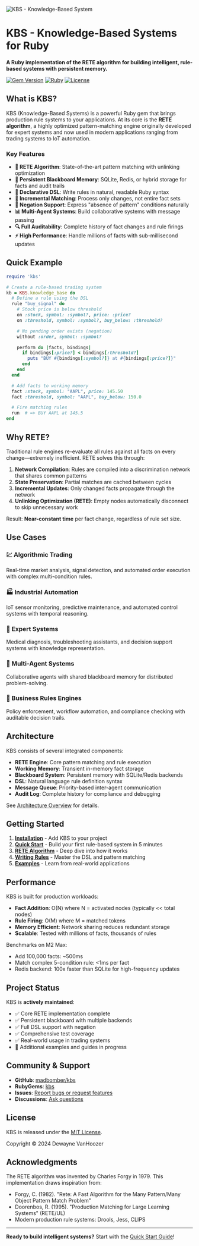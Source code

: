 ![KBS - Knowledge-Based System](assets/images/kbs.jpg)

# KBS - Knowledge-Based Systems for Ruby

**A Ruby implementation of the RETE algorithm for building intelligent, rule-based systems with persistent memory.**

[![Gem Version](https://badge.fury.io/rb/kbs.svg)](https://badge.fury.io/rb/kbs)
[![Ruby](https://img.shields.io/badge/ruby-%3E%3D%202.7-ruby.svg)](https://www.ruby-lang.org/)
[![License](https://img.shields.io/badge/license-MIT-blue.svg)](https://opensource.org/licenses/MIT)

## What is KBS?

KBS (Knowledge-Based Systems) is a powerful Ruby gem that brings production rule systems to your applications. At its core is the **RETE algorithm**, a highly optimized pattern-matching engine originally developed for expert systems and now used in modern applications ranging from trading systems to IoT automation.

### Key Features

- **🚀 RETE Algorithm**: State-of-the-art pattern matching with unlinking optimization
- **💾 Persistent Blackboard Memory**: SQLite, Redis, or hybrid storage for facts and audit trails
- **🎯 Declarative DSL**: Write rules in natural, readable Ruby syntax
- **🔄 Incremental Matching**: Process only changes, not entire fact sets
- **🚫 Negation Support**: Express "absence of pattern" conditions naturally
- **📊 Multi-Agent Systems**: Build collaborative systems with message passing
- **🔍 Full Auditability**: Complete history of fact changes and rule firings
- **⚡ High Performance**: Handle millions of facts with sub-millisecond updates

## Quick Example

```ruby
require 'kbs'

# Create a rule-based trading system
kb = KBS.knowledge_base do
  # Define a rule using the DSL
  rule "buy_signal" do
    # Stock price is below threshold
    on :stock, symbol: :symbol?, price: :price?
    on :threshold, symbol: :symbol?, buy_below: :threshold?

    # No pending order exists (negation)
    without :order, symbol: :symbol?

    perform do |facts, bindings|
      if bindings[:price?] < bindings[:threshold?]
        puts "BUY #{bindings[:symbol?]} at #{bindings[:price?]}"
      end
    end
  end

  # Add facts to working memory
  fact :stock, symbol: "AAPL", price: 145.50
  fact :threshold, symbol: "AAPL", buy_below: 150.0

  # Fire matching rules
  run  # => BUY AAPL at 145.5
end
```

## Why RETE?

Traditional rule engines re-evaluate all rules against all facts on every change—extremely inefficient. RETE solves this through:

1. **Network Compilation**: Rules are compiled into a discrimination network that shares common patterns
2. **State Preservation**: Partial matches are cached between cycles
3. **Incremental Updates**: Only changed facts propagate through the network
4. **Unlinking Optimization (RETE)**: Empty nodes automatically disconnect to skip unnecessary work

Result: **Near-constant time** per fact change, regardless of rule set size.

## Use Cases

### 💹 Algorithmic Trading
Real-time market analysis, signal detection, and automated order execution with complex multi-condition rules.

### 🏭 Industrial Automation
IoT sensor monitoring, predictive maintenance, and automated control systems with temporal reasoning.

### 🏥 Expert Systems
Medical diagnosis, troubleshooting assistants, and decision support systems with knowledge representation.

### 🤖 Multi-Agent Systems
Collaborative agents with shared blackboard memory for distributed problem-solving.

### 📧 Business Rules Engines
Policy enforcement, workflow automation, and compliance checking with auditable decision trails.

## Architecture

KBS consists of several integrated components:

- **RETE Engine**: Core pattern matching and rule execution
- **Working Memory**: Transient in-memory fact storage
- **Blackboard System**: Persistent memory with SQLite/Redis backends
- **DSL**: Natural language rule definition syntax
- **Message Queue**: Priority-based inter-agent communication
- **Audit Log**: Complete history for compliance and debugging

See [Architecture Overview](architecture/index.md) for details.

## Getting Started

1. **[Installation](installation.md)** - Add KBS to your project
2. **[Quick Start](quick-start.md)** - Build your first rule-based system in 5 minutes
3. **[RETE Algorithm](architecture/rete-algorithm.md)** - Deep dive into how it works
4. **[Writing Rules](guides/writing-rules.md)** - Master the DSL and pattern matching
5. **[Examples](examples/index.md)** - Learn from real-world applications

## Performance

KBS is built for production workloads:

- **Fact Addition**: O(N) where N = activated nodes (typically << total nodes)
- **Rule Firing**: O(M) where M = matched tokens
- **Memory Efficient**: Network sharing reduces redundant storage
- **Scalable**: Tested with millions of facts, thousands of rules

Benchmarks on M2 Max:
- Add 100,000 facts: ~500ms
- Match complex 5-condition rule: <1ms per fact
- Redis backend: 100x faster than SQLite for high-frequency updates

## Project Status

KBS is **actively maintained**:

- ✅ Core RETE implementation complete
- ✅ Persistent blackboard with multiple backends
- ✅ Full DSL support with negation
- ✅ Comprehensive test coverage
- ✅ Real-world usage in trading systems
- 🚧 Additional examples and guides in progress

## Community & Support

- **GitHub**: [madbomber/kbs](https://github.com/madbomber/kbs)
- **RubyGems**: [kbs](https://rubygems.org/gems/kbs)
- **Issues**: [Report bugs or request features](https://github.com/madbomber/kbs/issues)
- **Discussions**: [Ask questions](https://github.com/madbomber/kbs/discussions)

## License

KBS is released under the [MIT License](https://opensource.org/licenses/MIT).

Copyright © 2024 Dewayne VanHoozer

## Acknowledgments

The RETE algorithm was invented by Charles Forgy in 1979. This implementation draws inspiration from:

- Forgy, C. (1982). "Rete: A Fast Algorithm for the Many Pattern/Many Object Pattern Match Problem"
- Doorenbos, R. (1995). "Production Matching for Large Learning Systems" (RETE/UL)
- Modern production rule systems: Drools, Jess, CLIPS

---

**Ready to build intelligent systems?** Start with the [Quick Start Guide](quick-start.md)!
